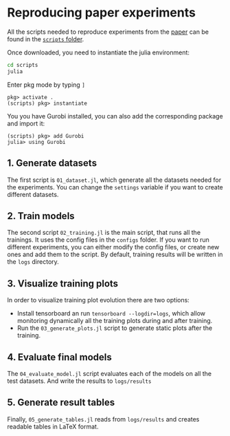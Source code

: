# Reproducing paper experiments

All the scripts needed to reproduce experiments from the [paper](https://arxiv.org/abs/2207.13513) can be found in the [`scripts` folder](https://github.com/BatyLeo/StochasticVehicleScheduling.jl/tree/main/scripts).

Once downloaded, you need to instantiate the julia environment:

```bash
cd scripts
julia
```

Enter pkg mode by typing `]`
```
pkg> activate .
(scripts) pkg> instantiate
```

You you have Gurobi installed, you can also add the corresponding package and import it:
```
(scripts) pkg> add Gurobi
julia> using Gurobi
```

## 1. Generate datasets
The first script is `01_dataset.jl`, which generate all the datasets needed for the experiments. You can change the `settings` variable if you want to create different datasets.

## 2. Train models
The second script `02_training.jl` is the main script, that runs all the trainings. It uses the config files in the `configs` folder. If you want to run different experiments, you can either modify the config files, or create new ones and add them to the script. By default, training results will be written in the `logs` directory.

## 3. Visualize training plots
In order to visualize training plot evolution there are two options:
- Install tensorboard an run `tensorboard --logdir=logs`, which allow monitoring dynamically all the training plots during and after training.
- Run the `03_generate_plots.jl` script to generate static plots after the training.
## 4. Evaluate final models
The `04_evaluate_model.jl` script evaluates each of the models on all the test datasets. And write the results to `logs/results`

## 5. Generate result tables
Finally, `05_generate_tables.jl` reads from `logs/results` and creates readable tables in LaTeX format.
